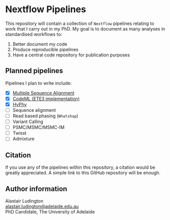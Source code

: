 # Nextflow Pipelines

This repository will contain a collection of `Nextflow` pipelines relating to
work that I carry out in my PhD. My goal is to document as many analyses in
standardised workflows to:

1. Better document my code
2. Produce reproducible pipelines
3. Have a central code repository for publication purposes

## Planned pipelines

Pipelines I plan to write include:

- [x] [Multiple Sequence Alignment](https://github.com/a-lud/nf-pipelines/wiki/Multiple-Sequence-Alignment)
- [x] [CodeML (ETE3 implementation)](https://github.com/a-lud/nf-pipelines/wiki/CodeML---ETE3-implementation)
- [x] [HyPhy](https://github.com/a-lud/nf-pipelines/wiki/HyPhy)
- [ ] Sequence alignment
- [ ] Read based phasing (`Whatshap`)
- [ ] Variant Calling
- [ ] PSMC/MSMC/MSMC-IM
- [ ] Twisst
- [ ] Admixture

## Citation

If you use any of the pipelines within this repository, a citation would be greatly
appreciated. A simple link to this GitHub repository will be enough.

## Author information

Alastair Ludington  
alastair.ludington@adelaide.edu.au  
PhD Candidate, The University of Adelaide
